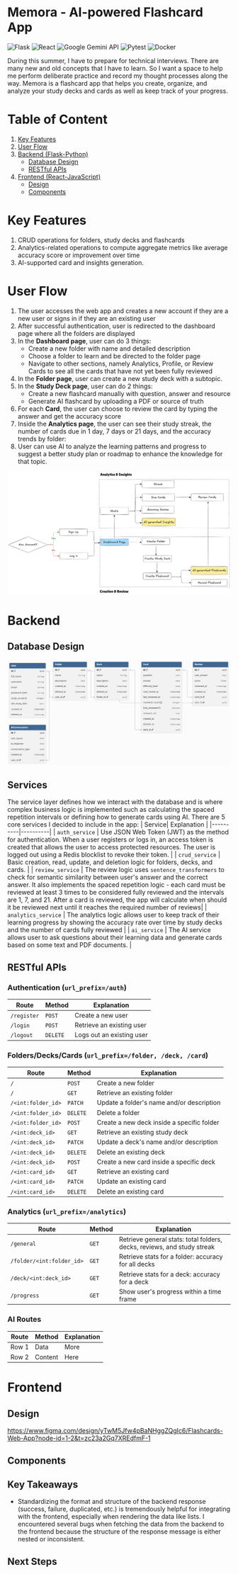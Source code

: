 # Memora - AI-powered Flashcard App
![Flask](https://img.shields.io/badge/Flask-000000?style=for-the-badge&logo=flask&logoColor=white)
![React](https://img.shields.io/badge/React-20232A?style=for-the-badge&logo=react&logoColor=61DAFB)
![Google Gemini API](https://img.shields.io/badge/Gemini%20API-4285F4?style=for-the-badge&logo=google&logoColor=white)
![Pytest](https://img.shields.io/badge/Pytest-0A9EDC?style=for-the-badge&logo=pytest&logoColor=white)
![Docker](https://img.shields.io/badge/Docker-2496ED?style=for-the-badge&logo=docker&logoColor=white)

During this summer, I have to prepare for technical interviews. There are many new and old concepts that I have to learn. So I want a space to help me perform deliberate practice and record my thought processes along the way. Memora is a flashcard app that helps you create, organize, and analyze your study decks and cards as well as keep track of your progress.


# Table of Content
1. [Key Features](#key-features)
2. [User Flow](#user-flow)
3. [Backend (Flask-Python)](#backend)
   - [Database Design](#database-design)
   - [RESTful APIs](#restful-apis)
4. [Frontend (React-JavaScript)](#frontend)
   - [Design](#design)
   - [Components](#components)

# Key Features
1. CRUD operations for folders, study decks and flashcards
2. Analytics-related operations to compute aggregate metrics like average accuracy score or improvement over time
3. AI-supported card and insights generation.

# User Flow
1. The user accesses the web app and creates a new account if they are a new user or signs in if they are an existing user
2. After successful authentication, user is redirected to the dashboard page where all the folders are displayed
3. In the **Dashboard page**, user can do 3 things:
    - Create a new folder with name and detailed description
    - Choose a folder to learn and be directed to the folder page
    - Navigate to other sections, namely Analytics, Profile, or Review Cards to see all the cards that have not yet been fully reviewed
4. In the **Folder page**, user can create a new study deck with a subtopic.
5. In the **Study Deck page**, user can do 2 things:
    - Create a new flashcard manually with question, answer and resource
    - Generate AI flashcard by uploading a PDF or source of truth
6. For each **Card**, the user can choose to review the card by typing the answer and get the accuracy score
7. Inside the **Analytics page**, the user can see their study streak, the number of cards due in 1 day, 7 days or 21 days, and the accuracy trends by folder:
8. User can use AI to analyze the learning patterns and progress to suggest a better study plan or roadmap to enhance the knowledge for that topic.

![alt text](images/user_flow.png)
   
# Backend
## Database Design
![alt text](images/db_design.png)
## Services
The service layer defines how we interact with the database and is where complex business logic is implemented such as calculating the spaced repetition intervals or defining how to generate cards using AI. There are 5 core services I decided to include in the app:
| Service| Explanation |
|----------|----------|
| `auth_service`    |  Use JSON Web Token (JWT) as the method for authentication. When a user registers or logs in, an access token is created that allows the user to access protected resources. The user is logged out using a Redis blocklist to revoke their token. | 
| `crud_service`    | Basic creation, read, update, and deletion logic for folders, decks, and cards.   | 
| `review_service`    | The review logic uses `sentence_transformers` to check for semantic similarity between user's answer and the correct answer. It also implements the spaced repetition logic - each card must be reviewed at least 3 times to be considered fully reviewed and the intervals are 1, 7, and 21. After a card is reviewed, the app will calculate when should it be reviewed next until it reaches the required number of reviews|
| `analytics_service`    | The analytics logic allows user to keep track of their learning progress by showing the accuracy rate over time by study decks and the number of cards fully reviewed  |
| `ai_service`    | The AI service allows user to ask questions about their learning data and generate cards based on some text and PDF documents.  |

## RESTful APIs
### Authentication (`url_prefix=/auth`)
| Route| Method | Explanation |
|----------|----------|----------|
| `/register`    |  `POST`    | Create a new user     |
| `/login`    | `POST`  | Retrieve an existing user     |
| `/logout`    | `DELETE`  | Logs out an existing user     |

### Folders/Decks/Cards (`url_prefix=/folder, /deck, /card`)
| Route| Method | Explanation |
|----------|----------|----------|
| `/`    | `POST`     | Create a new folder|
| `/`    | `GET`  | Retrieve an existing folder     |
| `/<int:folder_id>`    | `PATCH`     | Update a folder's name and/or description |
| `/<int:folder_id>`    | `DELETE`  | Delete a folder     |
| `/<int:folder_id>`    | `POST`     | Create a new deck inside a specific folder|
| `/<int:deck_id>`    | `GET`  | Retrieve an existing study deck     |
| `/<int:deck_id>`    | `PATCH`     | Update a deck's name and/or description |
| `/<int:deck_id>`    | `DELETE`  | Delete an existing deck    |
| `/<int:deck_id>`    | `POST`     | Create a new card inside a specific deck|
| `/<int:card_id>`    | `GET`  | Retrieve an existing card     |
| `/<int:card_id>`    | `PATCH`  | Update an existing card     |
| `/<int:card_id>`    | `DELETE`  | Delete an existing card    |

### Analytics (`url_prefix=/analytics`)
| Route| Method | Explanation |
|----------|----------|----------|
| `/general`    | `GET`     | Retrieve general stats: total folders, decks, reviews, and study streak|
| `/folder/<int:folder_id>`    | `GET`  | Retrieve stats for a folder: accuracy for all decks |
| `/deck/<int:deck_id>`    | `GET`  | Retrieve stats for a deck:  accuracy for a deck |
| `/progress`    | `GET`  | Show user's progress within a time frame    |

### AI Routes
| Route| Method | Explanation |
|----------|----------|----------|
| Row 1    | Data     | More     |
| Row 2    | Content  | Here     |
# Frontend
## Design
https://www.figma.com/design/yTwM5Jfw4pBaNHggZQgIc6/Flashcards-Web-App?node-id=1-2&t=zc23a2Gq7XREdfmF-1
## Components


## Key Takeaways
- Standardizing the format and structure of the backend response (success, failure, duplicated, etc.) is tremendously helpful for integrating with the frontend, especially when rendering the data like lists. I encountered several bugs when fetching the data from the backend to the frontend because the structure of the response message is either nested or inconsistent.
## Next Steps
